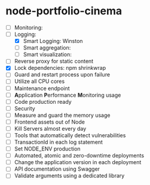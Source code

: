 # node-portfolio-cinema

- [ ] Monitoring:
- [ ] Logging:
    - [x] Smart Logging: Winston
    - [ ] Smart aggregation:
    - [ ] Smart visualization: 
- [ ] Reverse proxy for static content
- [x] Lock dependencies: npm shrinkwrap
- [ ] Guard and restart process upon failure
- [ ] Utilize all CPU cores
- [ ] Maintenance endpoint
- [ ] **A**pplication **P**erformance **M**onitoring usage
- [ ] Code production ready
- [ ] Security
- [ ] Measure and guard the memory usage
- [ ] Frontend assets out of Node
- [ ] Kill Servers almost every day
- [ ] Tools that automatically detect vulnerabilities
- [ ] TransactionId in each log statement
- [ ] Set NODE_ENV production
- [ ] Automated, atomic and zero-downtime deployments
- [ ] Change the application version in each deployment
- [ ] API documentation using Swagger
- [ ] Validate arguments using a dedicated library